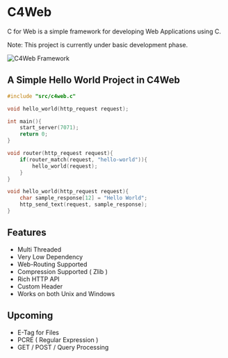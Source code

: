 # C4Web
C for Web is a simple framework for developing Web Applications using C.

Note: This project is currently under basic development phase.

![C4Web Framework](https://i.imgur.com/vIi6GHU.png "C4Web Framework")

## A Simple Hello World Project in C4Web

```C
#include "src/c4web.c"

void hello_world(http_request request);

int main(){
    start_server(7071);
    return 0;
}

void router(http_request request){
    if(router_match(request, "hello-world")){
        hello_world(request);
    }
}

void hello_world(http_request request){
    char sample_response[12] = "Hello World";
    http_send_text(request, sample_response);
}
```

## Features

* Multi Threaded
* Very Low Dependency
* Web-Routing Supported
* Compression Supported ( Zlib )
* Rich HTTP API
* Custom Header
* Works on both Unix and Windows

## Upcoming

* E-Tag for Files
* PCRE ( Regular Expression )
* GET / POST / Query Processing
